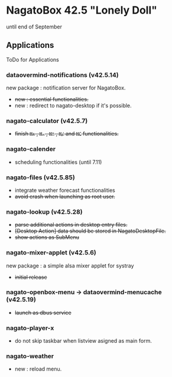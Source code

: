 # NagatoBox 42.5 "Lonely Doll"

until end of September

## Applications

ToDo for Applications

### dataovermind-notifications (v42.5.14)

new package : notification server for NagatoBox.

+ ~~new : essential functionalities.~~
+ new : redirect to nagato-desktop if it's possible.

### nagato-calculator (v42.5.7)

+ ~~finish `M+` , `M-` , `M*` , `M/` and `MC` functionalities.~~

### nagato-calender

+ scheduling functionalities (until 7.11)

### nagato-files (v42.5.85)

+ integrate weather forecast functionalities
+ ~~avoid crash when launching as root user.~~

### nagato-lookup (v42.5.28)

+ ~~parse additional actions in desktop entry files.~~
+ ~~[Desktop Action] data should be stored in NagatoDesktopFile.~~
+ ~~show actions as SubMenu~~ 

### nagato-mixer-applet (v42.5.6)

new package : a simple alsa mixer applet for systray

+ ~~initial release~~

### nagato-openbox-menu -> dataovermind-menucache (v42.5.19)

+ ~~launch as dbus service~~

### nagato-player-x

+ do not skip taskbar when listview asigned as main form.

### nagato-weather

+ new : reload menu.


